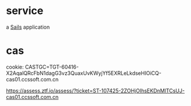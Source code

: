 # service

a [Sails](http://sailsjs.org) application

# cas

  cookie:
  CASTGC=TGT-60416-X2AqalQRcFbN1dagG3vz3QuaxUvKWyjYf5EXRLeLkdseHIOiCQ-cas01.ccssoft.com.cn

https://assess.ztf.io/assess/?ticket=ST-107425-2ZOHjOIhsEKDnMlTCsUJ-cas01.ccssoft.com.cn

